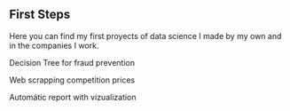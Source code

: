 ## First Steps

Here you can find my first proyects of data science I made by my own and in the companies I work.

Decision Tree for fraud prevention

Web scrapping competition prices

Automátic report with vizualization
